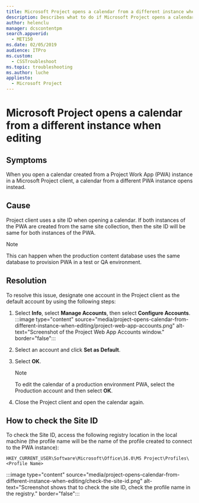 ```yaml
---
title: Microsoft Project opens a calendar from a different instance when editing
description: Describes what to do if Microsoft Project opens a calendar from a PWA instance other than the one currently being edited.
author: helenclu
manager: dcscontentpm
search.appverid: 
  - MET150
ms.date: 02/05/2019
audience: ITPro
ms.custom: 
  - CSSTroubleshoot
ms.topic: troubleshooting
ms.author: luche
appliesto: 
  - Microsoft Project
---
```


# Microsoft Project opens a calendar from a different instance when editing

## Symptoms

When you open a calendar created from a Project Work App (PWA) instance in a Microsoft Project client, a calendar from a different PWA instance opens instead.

## Cause

Project client uses a site ID when opening a calendar. If both instances of the PWA are created from the same site collection, then the site ID will be same for both instances of the PWA.

> [!Note]
> This can happen when the production content database uses the same database to provision PWA in a test or QA environment.

## Resolution

To resolve this issue, designate one account in the Project client as the default account by using the following steps:
1. Select **Info**, select **Manage Accounts**, then select **Configure Accounts**.
:::image type="content" source="media/project-opens-calendar-from-different-instance-when-editing/project-web-app-accounts.png" alt-text="Screenshot of the Project Web App Accounts window." border="false":::
2. Select an account and click **Set as Default**.
3. Select **OK**.

   > [!NOTE]
   > To edit the calendar of a production environment PWA, select the Production account and then select **OK**.

4. Close the Project client and open the calendar again.

## How to check the Site ID

To check the Site ID, access the following registry location in the local machine (the profile name will be the name of the profile created to connect to the PWA instance):

`HKEY_CURRENT_USER\Software\Microsoft\Office\16.0\MS Project\Profiles\<Profile Name>`

:::image type="content" source="media/project-opens-calendar-from-different-instance-when-editing/check-the-site-id.png" alt-text="Screenshot shows that to check the site ID, check the profile name in the registry." border="false":::

